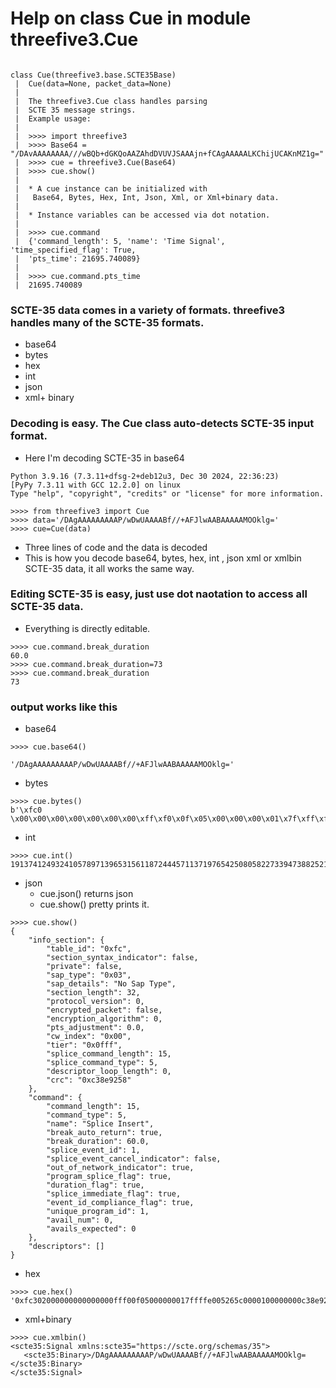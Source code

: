 # Help on class Cue in module threefive3.Cue


```py3

class Cue(threefive3.base.SCTE35Base)
 |  Cue(data=None, packet_data=None)
 |  
 |  The threefive3.Cue class handles parsing
 |  SCTE 35 message strings.
 |  Example usage:
 |  
 |  >>>> import threefive3
 |  >>>> Base64 = "/DAvAAAAAAAA///wBQb+dGKQoAAZAhdDVUVJSAAAjn+fCAgAAAAALKChijUCAKnMZ1g="
 |  >>>> cue = threefive3.Cue(Base64)
 |  >>>> cue.show()
 |  
 |  * A cue instance can be initialized with
 |   Base64, Bytes, Hex, Int, Json, Xml, or Xml+binary data.
 |  
 |  * Instance variables can be accessed via dot notation.
 |  
 |  >>>> cue.command
 |  {'command_length': 5, 'name': 'Time Signal', 'time_specified_flag': True,
 |  'pts_time': 21695.740089}
 |  
 |  >>>> cue.command.pts_time
 |  21695.740089
```
### SCTE-35 data comes in a variety of formats. threefive3 handles many of the SCTE-35 formats.

* base64
* bytes
* hex
* int
* json
* xml+ binary



### Decoding is easy. The Cue class auto-detects SCTE-35 input format. 

* Here I'm decoding SCTE-35 in base64

```py3
Python 3.9.16 (7.3.11+dfsg-2+deb12u3, Dec 30 2024, 22:36:23)
[PyPy 7.3.11 with GCC 12.2.0] on linux
Type "help", "copyright", "credits" or "license" for more information.

>>>> from threefive3 import Cue
>>>> data='/DAgAAAAAAAAAP/wDwUAAAABf//+AFJlwAABAAAAAMOOklg='
>>>> cue=Cue(data)
```
* Three lines of code and the data is decoded
* This is how you decode base64, bytes, hex, int , json xml or xmlbin SCTE-35 data, it all works the same way.

### Editing SCTE-35 is easy, just use dot naotation to access all SCTE-35 data.
* Everything is directly editable.
```py3
>>>> cue.command.break_duration
60.0
>>>> cue.command.break_duration=73
>>>> cue.command.break_duration
73
```

### output works like this 

* base64
```py3
>>>> cue.base64()

'/DAgAAAAAAAAAP/wDwUAAAABf//+AFJlwAABAAAAAMOOklg='

```
* bytes
```py3
>>>> cue.bytes()
b'\xfc0 \x00\x00\x00\x00\x00\x00\x00\xff\xf0\x0f\x05\x00\x00\x00\x01\x7f\xff\xfe\x00Re\xc0\x00\x01\x00\x00\x00\x00\xc3\x8e\x92X'
```

* int
```py3
>>>> cue.int()
1913741249324105789713965315611872444571137197654250805822733947388252170837252018776
```
* json
    * cue.json() returns json
    * cue.show() pretty prints it.
```py3
>>>> cue.show()
{
    "info_section": {
        "table_id": "0xfc",
        "section_syntax_indicator": false,
        "private": false,
        "sap_type": "0x03",
        "sap_details": "No Sap Type",
        "section_length": 32,
        "protocol_version": 0,
        "encrypted_packet": false,
        "encryption_algorithm": 0,
        "pts_adjustment": 0.0,
        "cw_index": "0x00",
        "tier": "0x0fff",
        "splice_command_length": 15,
        "splice_command_type": 5,
        "descriptor_loop_length": 0,
        "crc": "0xc38e9258"
    },
    "command": {
        "command_length": 15,
        "command_type": 5,
        "name": "Splice Insert",
        "break_auto_return": true,
        "break_duration": 60.0,
        "splice_event_id": 1,
        "splice_event_cancel_indicator": false,
        "out_of_network_indicator": true,
        "program_splice_flag": true,
        "duration_flag": true,
        "splice_immediate_flag": true,
        "event_id_compliance_flag": true,
        "unique_program_id": 1,
        "avail_num": 0,
        "avails_expected": 0
    },
    "descriptors": []
}
```

* hex
```py3
>>>> cue.hex()
'0xfc302000000000000000fff00f05000000017ffffe005265c0000100000000c38e9258'
```

* xml+binary
```py3
>>>> cue.xmlbin()
<scte35:Signal xmlns:scte35="https://scte.org/schemas/35">
   <scte35:Binary>/DAgAAAAAAAAAP/wDwUAAAABf//+AFJlwAABAAAAAMOOklg=</scte35:Binary>
</scte35:Signal>
```



